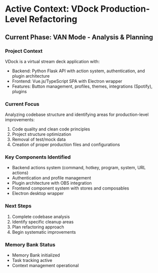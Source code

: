 # Active Context: VDock Production-Level Refactoring

## Current Phase: VAN Mode - Analysis & Planning

### Project Context
VDock is a virtual stream deck application with:
- Backend: Python Flask API with action system, authentication, and plugin architecture
- Frontend: Vue.js/TypeScript SPA with Electron wrapper
- Features: Button management, profiles, themes, integrations (Spotify), plugins

### Current Focus
Analyzing codebase structure and identifying areas for production-level improvements:
1. Code quality and clean code principles
2. Project structure optimization
3. Removal of test/mock data
4. Creation of proper production files and configurations

### Key Components Identified
- Backend actions system (command, hotkey, program, system, URL actions)
- Authentication and profile management
- Plugin architecture with OBS integration
- Frontend component system with stores and composables
- Electron desktop wrapper

### Next Steps
1. Complete codebase analysis
2. Identify specific cleanup areas
3. Plan refactoring approach
4. Begin systematic improvements

### Memory Bank Status
- Memory Bank initialized
- Task tracking active
- Context management operational
